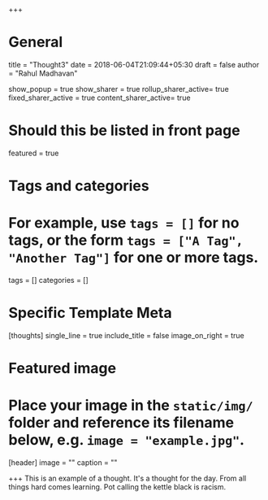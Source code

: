 +++
# General
title = "Thought3"
date = 2018-06-04T21:09:44+05:30
draft = false
author = "Rahul Madhavan"

show_popup = true
show_sharer = true
rollup_sharer_active= true
fixed_sharer_active = true
content_sharer_active= true

# Should this be listed in front page
featured = true


# Tags and categories
# For example, use `tags = []` for no tags, or the form `tags = ["A Tag", "Another Tag"]` for one or more tags.
tags = []
categories = []

# Specific Template Meta
[thoughts]
        single_line = true
        include_title = false
        image_on_right = true


# Featured image
# Place your image in the `static/img/` folder and reference its filename below, e.g. `image = "example.jpg"`.
[header]
        image = ""
        caption = ""

+++
This is an example of a thought. It's a thought for the day. From all things hard comes learning. Pot calling the kettle black is racism.